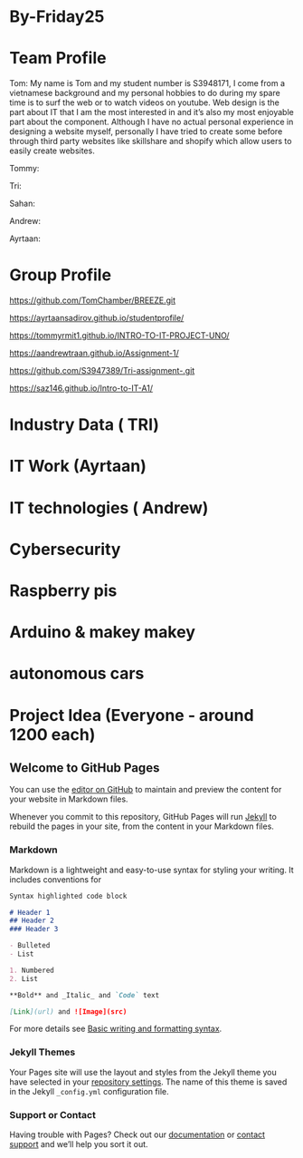 
# By-Friday25

# Team Profile 

Tom:
My name is Tom and my student number is S3948171, I come from a vietnamese background and my personal hobbies to do during my spare time is to surf the web or to watch videos on youtube. Web design is the part about IT that I am the most interested in and it’s also my most enjoyable part about the component. Although I have no actual personal experience in designing a website myself, personally I have tried to create some before through third party websites like skillshare and shopify which allow users to easily create websites.

Tommy:

Tri:

Sahan:

Andrew:

Ayrtaan:


# Group Profile
https://github.com/TomChamber/BREEZE.git

https://ayrtaansadirov.github.io/studentprofile/

https://tommyrmit1.github.io/INTRO-TO-IT-PROJECT-UNO/

https://aandrewtraan.github.io/Assignment-1/

https://github.com/S3947389/Tri-assignment-.git

https://saz146.github.io/Intro-to-IT-A1/

# Industry Data ( TRI)



# IT Work (Ayrtaan)


# IT technologies ( Andrew)

# Cybersecurity 

# Raspberry pis

# Arduino & makey makey

# autonomous cars


# Project Idea (Everyone - around 1200 each)

















## Welcome to GitHub Pages

You can use the [editor on GitHub](https://github.com/TomChamber/IT-WORLD-/edit/gh-pages/index.md) to maintain and preview the content for your website in Markdown files.

Whenever you commit to this repository, GitHub Pages will run [Jekyll](https://jekyllrb.com/) to rebuild the pages in your site, from the content in your Markdown files.

### Markdown

Markdown is a lightweight and easy-to-use syntax for styling your writing. It includes conventions for

```markdown
Syntax highlighted code block

# Header 1
## Header 2
### Header 3

- Bulleted
- List

1. Numbered
2. List

**Bold** and _Italic_ and `Code` text

[Link](url) and ![Image](src)
```

For more details see [Basic writing and formatting syntax](https://docs.github.com/en/github/writing-on-github/getting-started-with-writing-and-formatting-on-github/basic-writing-and-formatting-syntax).

### Jekyll Themes

Your Pages site will use the layout and styles from the Jekyll theme you have selected in your [repository settings](https://github.com/TomChamber/IT-WORLD-/settings/pages). The name of this theme is saved in the Jekyll `_config.yml` configuration file.

### Support or Contact

Having trouble with Pages? Check out our [documentation](https://docs.github.com/categories/github-pages-basics/) or [contact support](https://support.github.com/contact) and we’ll help you sort it out.





















